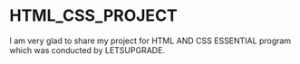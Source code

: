 # HTML_CSS_PROJECT
I am very glad to share my project for HTML AND CSS ESSENTIAL program which was conducted by LETSUPGRADE.
